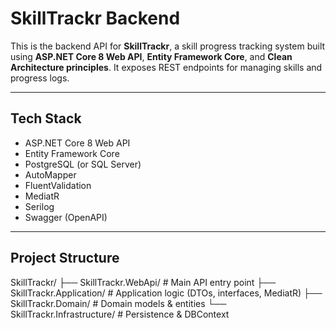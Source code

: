 # SkillTrackr Backend 

This is the backend API for **SkillTrackr**, a skill progress tracking system built using **ASP.NET Core 8 Web API**, **Entity Framework Core**, and **Clean Architecture principles**. It exposes REST endpoints for managing skills and progress logs.

---

##  Tech Stack

- ASP.NET Core 8 Web API
- Entity Framework Core
- PostgreSQL (or SQL Server)
- AutoMapper
- FluentValidation
- MediatR
- Serilog
- Swagger (OpenAPI)

---

##  Project Structure

SkillTrackr/
├── SkillTrackr.WebApi/ # Main API entry point
├── SkillTrackr.Application/ # Application logic (DTOs, interfaces, MediatR)
├── SkillTrackr.Domain/ # Domain models & entities
└── SkillTrackr.Infrastructure/ # Persistence & DBContext
